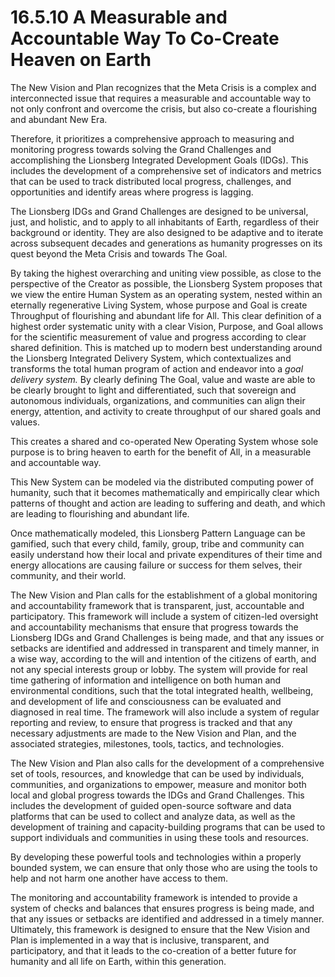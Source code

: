 # 16.5.10 A Measurable and Accountable Way To Co-Create Heaven on Earth

The New Vision and Plan recognizes that the Meta Crisis is a complex and interconnected issue that requires a measurable and accountable way to not only confront and overcome the crisis, but also co-create a flourishing and abundant New Era. 

Therefore, it prioritizes a comprehensive approach to measuring and monitoring progress towards solving the Grand Challenges and accomplishing the Lionsberg Integrated Development Goals (IDGs). This includes the development of a comprehensive set of indicators and metrics that can be used to track distributed local progress, challenges, and opportunities  and identify areas where progress is lagging.

The Lionsberg IDGs and Grand Challenges are designed to be universal, just, and holistic, and to apply to all inhabitants of Earth, regardless of their background or identity. They are also designed to be adaptive and to iterate across subsequent decades and generations as humanity progresses on its quest beyond the Meta Crisis and towards The Goal.

By taking the highest overarching and uniting view possible, as close to the perspective of the Creator as possible, the Lionsberg System proposes that we view the entire Human System as an operating system, nested within an eternally regenerative Living System, whose purpose and Goal is create Throughput of flourishing and abundant life for All. This clear definition of a highest order systematic unity with a clear Vision, Purpose, and Goal allows for the scientific measurement of value and progress according to clear shared definition. This is matched up to modern best understanding around the Lionsberg Integrated Delivery System, which contextualizes and transforms the total human program of action and endeavor into a _goal delivery system._ By clearly defining The Goal, value and waste are able to be clearly brought to light and differentiated, such that sovereign and autonomous individuals, organizations, and communities can align their energy, attention, and activity to create throughput of our shared goals and values. 

This creates a shared and co-operated New Operating System whose sole purpose is to bring heaven to earth for the benefit of All, in a measurable and accountable way. 

This New System can be modeled via the distributed computing power of humanity, such that it becomes mathematically and empirically clear which patterns of thought and action are leading to suffering and death, and which are leading to flourishing and abundant life. 

Once mathematically modeled, this Lionsberg Pattern Language can be gamified, such that every child, family, group, tribe and community can easily understand how their local and private expenditures of their time and energy allocations are causing failure or success for them selves, their community, and their world. 

The New Vision and Plan calls for the establishment of a global monitoring and accountability framework that is transparent, just, accountable and participatory. This framework will include a system of citizen-led oversight and accountability mechanisms that ensure that progress towards the Lionsberg IDGs and Grand Challenges is being made, and that any issues or setbacks are identified and addressed in transparent and timely manner, in a wise way, according to the will and intention of the citizens of earth, and not any special interests group or lobby. The system will provide for real time gathering of information and intelligence on both human and environmental conditions, such that the total integrated health, wellbeing, and development of life and consciousness can be evaluated and diagnosed in real time. The framework will also include a system of regular reporting and review, to ensure that progress is tracked and that any necessary adjustments are made to the New Vision and Plan, and the associated strategies, milestones, tools, tactics, and technologies. 

The New Vision and Plan also calls for the development of a comprehensive set of tools, resources, and knowledge that can be used by individuals, communities, and organizations to empower, measure and monitor both local and global progress towards the IDGs and Grand Challenges. This includes the development of guided open-source software and data platforms that can be used to collect and analyze data, as well as the development of training and capacity-building programs that can be used to support individuals and communities in using these tools and resources.

By developing these powerful tools and technologies within a properly bounded system, we can ensure that only those who are using the tools to help and not harm one another have access to them. 

The monitoring and accountability framework is intended to provide a system of checks and balances that ensures progress is being made, and that any issues or setbacks are identified and addressed in a timely manner. Ultimately, this framework is designed to ensure that the New Vision and Plan is implemented in a way that is inclusive, transparent, and participatory, and that it leads to the co-creation of a better future for humanity and all life on Earth, within this generation. 